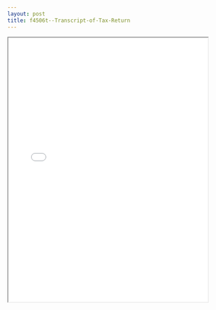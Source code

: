 ```yaml
---
layout: post
title: f4506t--Transcript-of-Tax-Return
---
```


<div class="pdf-container">
<iframe src="/ea//_pdf-2-md/f4506t--Transcript-of-Tax-Return.pdf" height="600" width="90%" allowFullScreen="true"></iframe>
</div>

